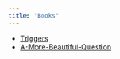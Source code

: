 ```yaml
---
title: "Books"
---
```


- [Triggers](books/Triggers.md)
- [A-More-Beautiful-Question](books/A-More-Beautiful-Question.md)

